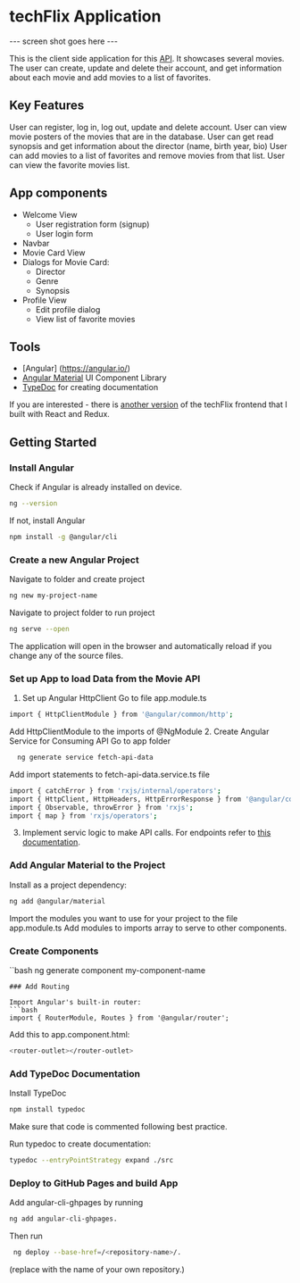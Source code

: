 # techFlix Application

--- screen shot goes here ---

This is the client side application for this [API](https://github.com/Manja-030/movie-app). It showcases several movies. The user can create, update and delete their account, and get information about each movie and add movies to a list of favorites.

## Key Features

User can register, log in, log out, update and delete account.
User can view movie posters of the movies that are in the database.
User can get read synopsis and get information about the director (name, birth year, bio)
User can add movies to a list of favorites and remove movies from that list.
User can view the favorite movies list.

## App components
* Welcome View
  * User registration form (signup)
  * User login form
* Navbar 
* Movie Card View
* Dialogs for Movie Card: 
  * Director
  * Genre
  * Synopsis
* Profile View
  * Edit profile dialog
  * View list of favorite movies

## Tools

- [Angular] (https://angular.io/)
- [Angular Material](https://material.angular.io/) UI Component Library
- [TypeDoc](https://typedoc.org/) for creating documentation

If you are interested - there is [another version](https://github.com/Manja-030/techFlix-client) of the techFlix frontend that I built with React and Redux.

## Getting Started

### Install Angular

Check if Angular is already installed on device.
```bash
ng --version
```

If not, install Angular
```bash
npm install -g @angular/cli
```

### Create a new Angular Project

Navigate to folder and create project
```bash
ng new my-project-name
```

Navigate to project folder to run project
```bash
ng serve --open
```
The application will open in the browser and automatically reload if you change any of the source files.

### Set up App to load Data from the Movie API
1. Set up Angular HttpClient
Go to file app.module.ts
  ```bash
  import { HttpClientModule } from '@angular/common/http';
  ```
Add HttpClientModule to the imports of @NgModule
2. Create Angular Service for Consuming API
Go to app folder
```bash
  ng generate service fetch-api-data
  ```
Add import statements to fetch-api-data.service.ts file
  ```bash
  import { catchError } from 'rxjs/internal/operators';
  import { HttpClient, HttpHeaders, HttpErrorResponse } from '@angular/common/http';
  import { Observable, throwError } from 'rxjs';
  import { map } from 'rxjs/operators';
  ```
3. Implement servic logic to make API calls. 
For endpoints refer to [this documentation](https://github.com/Manja-030/movie-app/blob/main/public/documentation.html).

### Add Angular Material to the Project
Install as a project dependency:
```bash
ng add @angular/material
```
Import the modules you want to use for your project to the file app.module.ts
Add modules to imports array to serve to other components.

### Create Components
``bash
ng generate component my-component-name
```
### Add Routing

Import Angular's built-in router:
```bash
import { RouterModule, Routes } from '@angular/router';
```
Add this to app.component.html:
```bash
<router-outlet></router-outlet> 
```

### Add TypeDoc Documentation

Install TypeDoc
```bash
npm install typedoc
```
Make sure that code is commented following best practice.

Run typedoc to create documentation:
```bash
typedoc --entryPointStrategy expand ./src
```

### Deploy to GitHub Pages and build App

Add angular-cli-ghpages by running 
```bash
ng add angular-cli-ghpages.
```
Then run
```bash
 ng deploy --base-href=/<repository-name>/.
```
(replace <repository-name> with the name of your own repository.)
